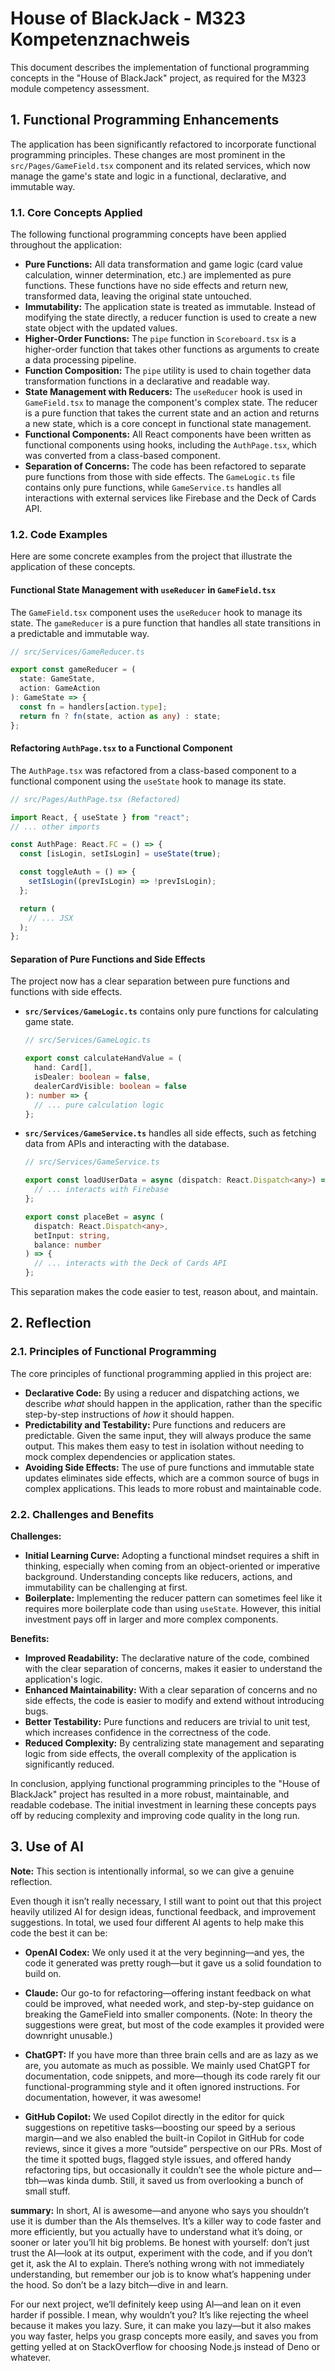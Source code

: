 # House of BlackJack - M323 Kompetenznachweis

This document describes the implementation of functional programming concepts in the "House of BlackJack" project, as required for the M323 module competency assessment.

## 1. Functional Programming Enhancements

The application has been significantly refactored to incorporate functional programming principles. These changes are most prominent in the `src/Pages/GameField.tsx` component and its related services, which now manage the game's state and logic in a functional, declarative, and immutable way.

### 1.1. Core Concepts Applied

The following functional programming concepts have been applied throughout the application:

-   **Pure Functions:** All data transformation and game logic (card value calculation, winner determination, etc.) are implemented as pure functions. These functions have no side effects and return new, transformed data, leaving the original state untouched.
-   **Immutability:** The application state is treated as immutable. Instead of modifying the state directly, a reducer function is used to create a new state object with the updated values.
-   **Higher-Order Functions:** The `pipe` function in `Scoreboard.tsx` is a higher-order function that takes other functions as arguments to create a data processing pipeline.
-   **Function Composition:** The `pipe` utility is used to chain together data transformation functions in a declarative and readable way.
-   **State Management with Reducers:** The `useReducer` hook is used in `GameField.tsx` to manage the component's complex state. The reducer is a pure function that takes the current state and an action and returns a new state, which is a core concept in functional state management.
-   **Functional Components:** All React components have been written as functional components using hooks, including the `AuthPage.tsx`, which was converted from a class-based component.
-   **Separation of Concerns:** The code has been refactored to separate pure functions from those with side effects. The `GameLogic.ts` file contains only pure functions, while `GameService.ts` handles all interactions with external services like Firebase and the Deck of Cards API.

### 1.2. Code Examples

Here are some concrete examples from the project that illustrate the application of these concepts.

#### Functional State Management with `useReducer` in `GameField.tsx`

The `GameField.tsx` component uses the `useReducer` hook to manage its state. The `gameReducer` is a pure function that handles all state transitions in a predictable and immutable way.

```typescript
// src/Services/GameReducer.ts

export const gameReducer = (
  state: GameState,
  action: GameAction
): GameState => {
  const fn = handlers[action.type];
  return fn ? fn(state, action as any) : state;
};
```

#### Refactoring `AuthPage.tsx` to a Functional Component

The `AuthPage.tsx` was refactored from a class-based component to a functional component using the `useState` hook to manage its state.

```typescript
// src/Pages/AuthPage.tsx (Refactored)

import React, { useState } from "react";
// ... other imports

const AuthPage: React.FC = () => {
  const [isLogin, setIsLogin] = useState(true);

  const toggleAuth = () => {
    setIsLogin((prevIsLogin) => !prevIsLogin);
  };

  return (
    // ... JSX
  );
};
```

#### Separation of Pure Functions and Side Effects

The project now has a clear separation between pure functions and functions with side effects.

-   **`src/Services/GameLogic.ts`** contains only pure functions for calculating game state.

    ```typescript
    // src/Services/GameLogic.ts

    export const calculateHandValue = (
      hand: Card[],
      isDealer: boolean = false,
      dealerCardVisible: boolean = false
    ): number => {
      // ... pure calculation logic
    };
    ```

-   **`src/Services/GameService.ts`** handles all side effects, such as fetching data from APIs and interacting with the database.

    ```typescript
    // src/Services/GameService.ts

    export const loadUserData = async (dispatch: React.Dispatch<any>) => {
      // ... interacts with Firebase
    };

    export const placeBet = async (
      dispatch: React.Dispatch<any>,
      betInput: string,
      balance: number
    ) => {
      // ... interacts with the Deck of Cards API
    };
    ```

This separation makes the code easier to test, reason about, and maintain.

## 2. Reflection

### 2.1. Principles of Functional Programming

The core principles of functional programming applied in this project are:

-   **Declarative Code:** By using a reducer and dispatching actions, we describe *what* should happen in the application, rather than the specific step-by-step instructions of *how* it should happen.
-   **Predictability and Testability:** Pure functions and reducers are predictable. Given the same input, they will always produce the same output. This makes them easy to test in isolation without needing to mock complex dependencies or application states.
-   **Avoiding Side Effects:** The use of pure functions and immutable state updates eliminates side effects, which are a common source of bugs in complex applications. This leads to more robust and maintainable code.

### 2.2. Challenges and Benefits

**Challenges:**

-   **Initial Learning Curve:** Adopting a functional mindset requires a shift in thinking, especially when coming from an object-oriented or imperative background. Understanding concepts like reducers, actions, and immutability can be challenging at first.
-   **Boilerplate:** Implementing the reducer pattern can sometimes feel like it requires more boilerplate code than using `useState`. However, this initial investment pays off in larger and more complex components.

**Benefits:**

-   **Improved Readability:** The declarative nature of the code, combined with the clear separation of concerns, makes it easier to understand the application's logic.
-   **Enhanced Maintainability:** With a clear separation of concerns and no side effects, the code is easier to modify and extend without introducing bugs.
-   **Better Testability:** Pure functions and reducers are trivial to unit test, which increases confidence in the correctness of the code.
-   **Reduced Complexity:** By centralizing state management and separating logic from side effects, the overall complexity of the application is significantly reduced.

In conclusion, applying functional programming principles to the "House of BlackJack" project has resulted in a more robust, maintainable, and readable codebase. The initial investment in learning these concepts pays off by reducing complexity and improving code quality in the long run.


## 3. Use of AI

**Note:** This section is intentionally informal, so we can give a genuine reflection.

Even though it isn’t really necessary, I still want to point out that this project heavily utilized AI for design ideas, functional feedback, and improvement suggestions. In total, we used four different AI agents to help make this code the best it can be:

- **OpenAI Codex:** We only used it at the very beginning—and yes, the code it generated was pretty rough—but it gave us a solid foundation to build on.

- **Claude:** Our go-to for refactoring—offering instant feedback on what could be improved, what needed work, and step-by-step guidance on breaking the GameField into smaller components. (Note: In theory the suggestions were great, but most of the code examples it provided were downright unusable.)

- **ChatGPT:** If you have more than three brain cells and are as lazy as we are, you automate as much as possible. We mainly used ChatGPT for documentation, code snippets, and more—though its code rarely fit our functional-programming style and it often ignored instructions. For documentation, however, it was awesome!

- **GitHub Copilot:** We used Copilot directly in the editor for quick suggestions on repetitive tasks—boosting our speed by a serious margin—and we also enabled the built-in Copilot in GitHub for code reviews, since it gives a more “outside” perspective on our PRs. Most of the time it spotted bugs, flagged style issues, and offered handy refactoring tips, but occasionally it couldn’t see the whole picture and—tbh—was kinda dumb. Still, it saved us from overlooking a bunch of small stuff.

**summary:**
In short, AI is awesome—and anyone who says you shouldn’t use it is dumber than the AIs themselves. It’s a killer way to code faster and more efficiently, but you actually have to understand what it’s doing, or sooner or later you’ll hit big problems. Be honest with yourself: don’t just trust the AI—look at its output, experiment with the code, and if you don’t get it, ask the AI to explain. There’s nothing wrong with not immediately understanding, but remember our job is to know what’s happening under the hood. So don’t be a lazy bitch—dive in and learn.

For our next project, we’ll definitely keep using AI—and lean on it even harder if possible. I mean, why wouldn’t you? It’s like rejecting the wheel because it makes you lazy. Sure, it can make you lazy—but it also makes you way faster, helps you grasp concepts more easily, and saves you from getting yelled at on StackOverflow for choosing Node.js instead of Deno or whatever.
